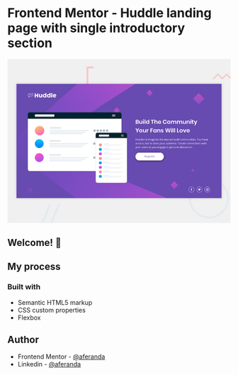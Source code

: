 # Frontend Mentor - Huddle landing page with single introductory section

![Design preview for the Huddle landing page with single introductory section](./design/desktop-preview.jpg)

## Welcome! 👋

## My process

### Built with

- Semantic HTML5 markup
- CSS custom properties
- Flexbox

## Author

- Frontend Mentor - [@aferanda](https://www.frontendmentor.io/profile/aferanda)
- Linkedin - [@aferanda](https://www.linkedin.com/in/aferanda)
